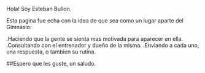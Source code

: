 Hola! Soy Esteban Bullon.

Esta pagina fue echa con la idea de que sea como un lugar aparte del Gimnasio:

.Haciendo que la gente se sienta mas motivada para aparecer en ella.
.Consultando con el entrenador y dueño de la misma.
.Enviando a cada uno, una respuesta, o tambien su rutina.



##Espero que les guste, un saludo.

